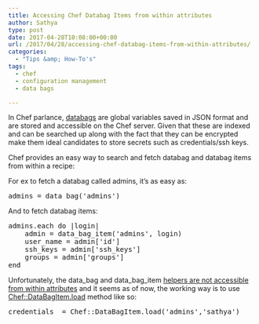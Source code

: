```yaml
---
title: Accessing Chef Databag Items from within attributes
author: Sathya
type: post
date: 2017-04-28T10:08:00+00:00
url: /2017/04/28/accessing-chef-databag-items-from-within-attributes/
categories:
  - "Tips &amp; How-To's"
tags:
  - chef
  - configuration management
  - data bags

---
```

In Chef parlance, <a href="https://docs.chef.io/data_bags.html" target="_blank" rel="noopener noreferrer">databags</a> are global variables saved in JSON format and are stored and accessible on the Chef server. Given that these are indexed and can be searched up along with the fact that they can be encrypted make them ideal candidates to store secrets such as credentials/ssh keys.

Chef provides an easy way to search and fetch databag and databag items from within a recipe:

For ex to fetch a databag called admins, it&#8217;s as easy as:

<pre>admins = data_bag('admins')</pre>

And to fetch databag items:

<pre>admins.each do |login|
    admin = data_bag_item('admins', login)
    user_name = admin['id']
    ssh_keys = admin['ssh_keys']
    groups = admin['groups']
end
</pre>

Unfortunately, the data\_bag and data\_bag_item <a href="https://stackoverflow.com/a/37445023/92837" target="_blank" rel="noopener noreferrer">helpers are not accessible from within attributes</a> and it seems as of now, the working way is to use <a href="https://www.rubydoc.info/github/opscode/chef/Chef/DataBagItem#load-class_method" target="_blank" rel="noopener noreferrer">Chef::DataBagItem.load</a> method like so:

<pre>credentials  = Chef::DataBagItem.load('admins','sathya')
</pre>
